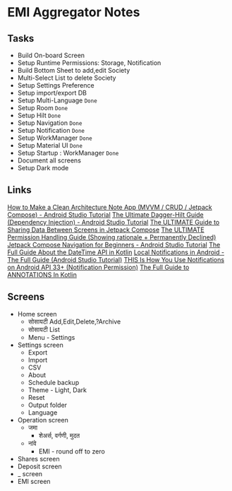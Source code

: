 # EMI Aggregator Notes

## Tasks

- Build On-board Screen
- Setup Runtime Permissions: Storage, Notification
- Build Bottom Sheet to add,edit Society
- Multi-Select List to delete Society
- Setup Settings Preference
- Setup import/export DB
- Setup Multi-Language `Done`
- Setup Room `Done`
- Setup Hilt `Done`
- Setup Navigation `Done`
- Setup Notification `Done`
- Setup WorkManager `Done`
- Setup Material UI `Done`
- Setup Startup : WorkManager `Done`
- Document all screens
- Setup Dark mode

## Links

[How to Make a Clean Architecture Note App (MVVM / CRUD / Jetpack Compose) - Android Studio Tutorial](https://www.youtube.com/watch?v=8YPXv7xKh2w)
[The Ultimate Dagger-Hilt Guide (Dependency Injection) - Android Studio Tutorial](https://www.youtube.com/watch?v=bbMsuI2p1DQ)
[The ULTIMATE Guide to Sharing Data Between Screens in Jetpack Compose](https://www.youtube.com/watch?v=h61Wqy3qcKg)
[The ULTIMATE Permission Handling Guide (Showing rationale + Permanently Declined)](https://www.youtube.com/watch?v=D3JCtaK8LSU)
[Jetpack Compose Navigation for Beginners - Android Studio Tutorial](https://www.youtube.com/watch?v=4gUeyNkGE3g)
[The Full Guide About the DateTime API in Kotlin](https://www.youtube.com/watch?v=gzHy6wKAJh8)
[Local Notifications in Android - The Full Guide (Android Studio Tutorial)](https://www.youtube.com/watch?v=LP623htmWcI)
[THIS Is How You Use Notifications on Android API 33+ (Notification Permission)](https://www.youtube.com/watch?v=bHlLYhSrXvc)
[The Full Guide to ANNOTATIONS In Kotlin](https://www.youtube.com/watch?v=qdnhQzVGywQ)

## Screens

- Home screen
  - सोसायटी Add,Edit,Delete,?Archive
  - सोसायटी List
  - Menu - Settings
- Settings screen
  - Export
  - Import
  - CSV
  - About
  - Schedule backup
  - Theme - Light, Dark
  - Reset
  - Output folder
  - Language
- Operation screen
  - जमा
    - शेअर्स, वर्गणी, मुदत
  - नांवे
    - EMI - round off to zero 
- Shares screen
- Deposit screen
- _ screen
- EMI screen 